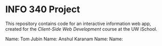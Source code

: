 # INFO 340 Project

This repository contains code for an interactive information web app, created for the _Client-Side Web Development_ course at the UW iSchool.

Name: Tom Jubin
Name: Anshul Karanam
Name:
Name:
